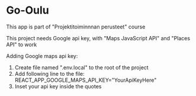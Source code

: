 # Go-Oulu

This app is part of "Projektitoiminnnan perusteet" course

This project needs Google api key, with "Maps JavaScript API"  and "Places API" to work

Adding Google maps api key:
1. Create file named ".env.local" to the root of the project
2. Add following line to the file: REACT_APP_GOOGLE_MAPS_API_KEY="YourApiKeyHere"
3. Inset your api key inside the quotes
   
